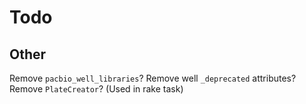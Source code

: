 # Todo

## Other

Remove `pacbio_well_libraries`?
Remove well `_deprecated` attributes?
Remove `PlateCreator`? (Used in rake task)
